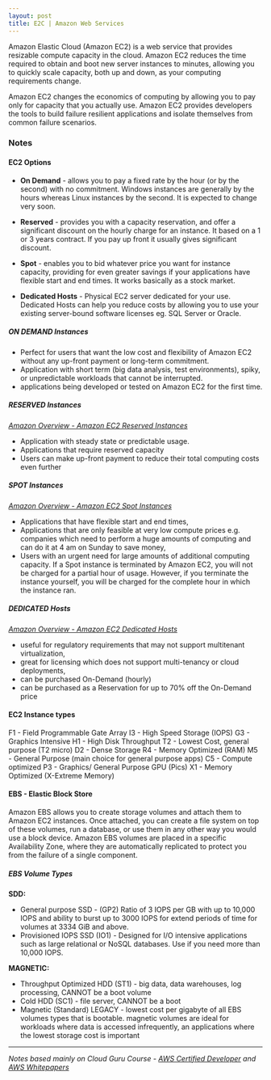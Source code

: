 ```yaml
---
layout: post
title: E2C | Amazon Web Services 
---
```


Amazon Elastic Cloud (Amazon EC2) is a web service that provides resizable compute capacity in the cloud. Amazon EC2 reduces the time required to obtain and boot new server instances to minutes, allowing you to quickly scale capacity, both up and down, as your computing requirements change. 

Amazon EC2 changes the economics of computing by allowing you to pay only for capacity that you actually use. Amazon EC2 provides developers the tools to build failure resilient applications and isolate themselves from common failure scenarios.  

### Notes
#### EC2 Options

- **On Demand** - allows you to pay a fixed rate by the hour (or by the second) with no commitment. Windows instances are generally by the hours whereas Linux instances by the second. It is expected to change very soon. 

- **Reserved** - provides you with a capacity reservation, and offer a significant discount on the hourly charge for an instance. It based on a 1 or 3 years contract. If you pay up front it usually gives significant discount.   

- **Spot** - enables you to bid whatever price you want for instance capacity, providing for even greater savings if your applications have flexible start and end times. It works basically as a stock market.

- **Dedicated Hosts** - Physical EC2 server dedicated for your use. Dedicated Hosts can help you reduce costs by allowing you to use your existing server-bound software licenses eg. SQL Server or Oracle. 

##### ON DEMAND Instances

- Perfect for users that want the low cost and flexibility of Amazon EC2 without any up-front payment or long-term commitment.
- Application with short term (big data analysis, test environments), spiky, or unpredictable workloads that cannot be interrupted.
- applications being developed or tested on Amazon EC2 for the first time. 

##### RESERVED Instances

*[Amazon Overview - Amazon EC2 Reserved Instances](https://aws.amazon.com/ec2/pricing/reserved-instances)*

- Application with steady state or predictable usage.
- Applications that require reserved capacity
- Users can make up-front payment to reduce their total computing costs even further

##### SPOT Instances 

*[Amazon Overview - Amazon EC2 Spot Instances](https://aws.amazon.com/ec2/spot)*

- Applications that have flexible start and end times,
- Applications that are only feasible at very low compute prices e.g. companies which need to perform a huge amounts of computing and can do it at 4 am on Sunday to save money,
- Users with an urgent need for large amounts of additional computing capacity.
If a Spot instance is terminated by Amazon EC2, you will not be charged for a partial hour of usage. However, if you terminate the instance yourself, you will be charged for the complete hour in which the instance ran. 

##### DEDICATED Hosts

*[Amazon Overview - Amazon EC2 Dedicated Hosts](https://aws.amazon.com/ec2/dedicated-hosts/)*

- useful for regulatory requirements that may not support multitenant virtualization, 
- great for licensing which does not support multi-tenancy or cloud deployments, 
- can be purchased On-Demand (hourly)
- can be purchased as a Reservation for up to 70% off the On-Demand price

#### EC2 Instance types

F1 - Field Programmable Gate Array
I3 - High Speed Storage (IOPS)
G3 - Graphics Intensive
H1 - High Disk Throughput
T2 - Lowest Cost, general purpose (T2 micro)
D2 - Dense Storage
R4 - Memory Optimized (RAM)
M5 - General Purpose (main choice for general purpose apps)
C5 - Compute optimized 
P3 - Graphics/ General Purpose GPU (Pics)
X1 - Memory Optimized (X-Extreme Memory)

#### EBS - Elastic Block Store

Amazon EBS allows you to create storage volumes and attach them to Amazon EC2 instances. Once attached, you can create a file system on top of these volumes, run a database, or use them in any other way you would use a block device. Amazon EBS volumes are placed in a specific Availability Zone, where they are automatically replicated to protect you from the failure of a single component.  

##### EBS Volume Types

**SDD:**

- General purpose SSD - (GP2) Ratio of 3 IOPS per GB with up to 10,000 IOPS and ability to burst up to 3000 IOPS for extend periods of time for volumes at 3334 GiB and above.
- Provisioned IOPS SSD (IO1) - Designed for I/O intensive applications such as large relational or NoSQL databases. Use if you need more than 10,000 IOPS. 

**MAGNETIC:**

- Throughput Optimized HDD (ST1) - big data, data warehouses, log processing, CANNOT be a boot volume
- Cold HDD (SC1) - file server, CANNOT be a boot
- Magnetic (Standard) LEGACY - lowest cost per gigabyte of all EBS volumes types that is bootable. magnetic volumes are ideal for workloads where data is accessed infrequently, an applications where the lowest storage cost is important

------------
*Notes based mainly on Cloud Guru Course - [AWS Certified Developer](https://acloud.guru/learn/aws-certified-developer-associate-june-2018) and [AWS Whitepapers](https://aws.amazon.com/whitepapers/)*
